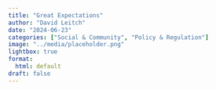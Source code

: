 ```yaml
---
title: "Great Expectations"
author: "David Leitch"
date: "2024-06-23"
categories: ["Social & Community", "Policy & Regulation"]
image: "../media/placeholder.png"
lightbox: true
format:
  html: default
draft: false
---
```




